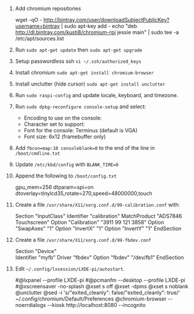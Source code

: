 1. Add chromium repositories

      wget -qO - http://bintray.com/user/downloadSubjectPublicKey?username=bintray | sudo apt-key add -
      echo "deb http://dl.bintray.com/kusti8/chromium-rpi jessie main" | sudo tee -a /etc/apt/sources.list

1. Run `sudo apt-get update` then `sudo apt-get upgrade`

1. Setup passwordless ssh `vi ~/.ssh/authorized_keys`

1. Install chromium `sudo apt-get install chromium-browser`

1. Install unclutter (hide cursor) `sudo apt-get install unclutter`

1. Run `sudo raspi-config` and update locale, keyboard, and timezone.

1. Run `sudo dpkg-reconfigure console-setup` and select:

    * Encoding to use on the console: <UTF-8>
    * Character set to support: <Guess optimal character set>
    * Font for the console: Terminus (default is VGA)
    * Font size: 6x12 (framebuffer only)

1. Add `fbcon=map:10 consoleblank=0` to the end of the line in `/boot/cmdline.txt`

1. Update `/etc/kbd/config` with `BLANK_TIME=0`
  
1. Append the following to `/boot/config.txt`

      gpu_mem=256
      dtparam=spi=on
      dtoverlay=tinylcd35,rotate=270,speed=48000000,touch

1. Create a file `/usr/share/X11/xorg.conf.d/99-calibration.conf` with:

      Section "InputClass"
        Identifier "calibration"
        MatchProduct "ADS7846 Touchscreen"
        Option "Calibration" "3911 99 121 3858"
        Option "SwapAxes" "1"
        Option "InvertX" "1"
        Option "InvertY" "1"
      EndSection
      
1. Create a file `/usr/share/X11/xorg.conf.d/99-fbdev.conf`

      Section "Device"  
        Identifier "myfb"
        Driver "fbdev"
        Option "fbdev" "/dev/fb1"
      EndSection

1. Edit `~/.config/lxsession/LXDE-pi/autostart`.

      #@lxpanel --profile LXDE-pi
      #@pcmanfm --desktop --profile LXDE-pi
      #@xscreensaver -no-splash
      @xset s off
      @xset -dpms
      @xset s noblank
      @unclutter
      @sed -i 's/"exited_cleanly": false/"exited_cleanly": true/' ~/.config/chromium/Default/Preferences
      @chromium-browser --noerrdialogs --kiosk http://localhost:8080 --incognito

